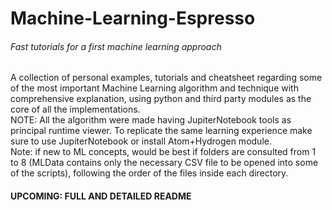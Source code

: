 # Machine-Learning-Espresso
###### Fast tutorials for a first machine learning approach <br>
A collection of personal examples, tutorials and cheatsheet regarding some of the most important Machine Learning algorithm and technique 
with comprehensive explanation, using python and third party modules as the core of all the implementations. <br>
NOTE: All the algorithm were made having JupiterNotebook tools as principal runtime viewer. To replicate the same learning experience make sure to use JupiterNotebook or install Atom+Hydrogen module. <br>
Note: if new to ML concepts, would be best if folders are consulted from 1 to 8 (MLData contains only the necessary CSV file to be opened into some of the scripts), following the order of the files inside each directory.

#### UPCOMING: FULL AND DETAILED README
